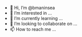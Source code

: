 - 👋 Hi, I’m @bmaninsea
- 👀 I’m interested in ...
- 🌱 I’m currently learning ...
- 💞️ I’m looking to collaborate on ...
- 📫 How to reach me ...

<!---
bmaninsea/bmaninsea is a ✨ special ✨ repository because its `README.md` (this file) appears on your GitHub profile.
You can click the Preview link to take a look at your changes.
--->
